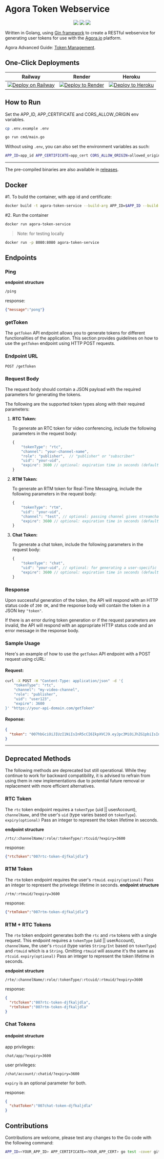 # Agora Token Webservice

<p align="center">
  <img src="https://github.com/AgoraIO-Community/agora-token-service/workflows/Go/badge.svg?branch=main">
  <img src="https://github.com/AgoraIO-Community/agora-token-service/actions/workflows/dockerimage.yml/badge.svg?branch=main">
  <a href="https://github.com/AgoraIO-Community/agora-token-service/releases/latest"><img src="https://github.com/AgoraIO-Community/agora-token-service/actions/workflows/release.yml/badge.svg?release=latest"></a>
</p>

Written in Golang, using [Gin framework](https://github.com/gin-gonic/gin) to create a RESTful webservice for generating user tokens for use with the [Agora.io](https://www.agora.io) platform. 

Agora Advanced Guide: [Token Management](https://docs.agora.io/en/video-calling/develop/authentication-workflow).

## One-Click Deployments

| Railway | Render | Heroku |
|:-:|:-:|:-:|
| [![Deploy on Railway](https://railway.app/button.svg)](https://railway.app/template/NKYzQA?referralCode=waRWUT) | [![Deploy to Render](https://render.com/images/deploy-to-render-button.svg)](https://render.com/deploy?repo=https://github.com/AgoraIO-Community/agora-token-service) | [![Deploy to Heroku](https://www.herokucdn.com/deploy/button.svg)](https://www.heroku.com/deploy/?template=https://github.com/AgoraIO-Community/agora-token-service) |

## How to Run ##

Set the APP_ID, APP_CERTIFICATE and CORS_ALLOW_ORIGIN env variables.

```bash
cp .env.example .env
```

```bash
go run cmd/main.go
```

Without using `.env`, you can also set the environment variables as such:

```bash
APP_ID=app_id APP_CERTIFICATE=app_cert CORS_ALLOW_ORIGIN=allowed_origins go run cmd/main.go
```

---

The pre-compiled binaries are also available in [releases](https://github.com/AgoraIO-Community/agora-token-service/releases).

## Docker ##

#1. To build the container, with app id and certificate: 

```bash
docker build -t agora-token-service --build-arg APP_ID=$APP_ID --build-arg APP_CERTIFICATE=$APP_CERTIFICATE --build-arg CORS_ALLOW_ORIGIN=$ALLOWED_ORIGINS .
```

#2. Run the container 

```bash
docker run agora-token-service
```
> Note: for testing locally
```bash
docker run -p 8080:8080 agora-token-service
```

## Endpoints ##

### Ping ###
**endpoint structure**
```bash
/ping
```
response:
``` json
{"message":"pong"} 
```

### getToken ###

The `getToken` API endpoint allows you to generate tokens for different functionalities of the application. This section provides guidelines on how to use the `getToken` endpoint using HTTP POST requests.

### Endpoint URL

```
POST /getToken
```

### Request Body

The request body should contain a JSON payload with the required parameters for generating the tokens.

The following are the supported token types along with their required parameters:

1. **RTC Token:**

   To generate an RTC token for video conferencing, include the following parameters in the request body:

   ```js
   {
       "tokenType": "rtc",
       "channel": "your-channel-name",
       "role": "publisher",  // "publisher" or "subscriber"
       "uid": "your-uid",
       "expire": 3600 // optional: expiration time in seconds (default: 3600)
   }
   ```

2. **RTM Token:**

   To generate an RTM token for Real-Time Messaging, include the following parameters in the request body:

   ```js
   {
       "tokenType": "rtm",
       "uid": "your-uid",
       "channel": "test", // optional: passing channel gives streamchannel. wildcard "*" is an option.
       "expire": 3600 // optional: expiration time in seconds (default: 3600)
   }
   ```

3. **Chat Token:**

   To generate a chat token, include the following parameters in the request body:

   ```js
   {
       "tokenType": "chat",
       "uid": "your-uid", // optional: for generating a user-specific chat token
       "expire": 3600 // optional: expiration time in seconds (default: 3600)
   }
   ```

### Response

Upon successful generation of the token, the API will respond with an HTTP status code of `200 OK`, and the response body will contain the token in a JSON key `"token"`.

If there is an error during token generation or if the request parameters are invalid, the API will respond with an appropriate HTTP status code and an error message in the response body.

### Sample Usage

Here's an example of how to use the `getToken` API endpoint with a POST request using cURL:

#### Request:

```bash
curl -X POST -H "Content-Type: application/json" -d '{
    "tokenType": "rtc",
    "channel": "my-video-channel",
    "role": "publisher",
    "uid": "user123",
    "expire": 3600
}' "https://your-api-domain.com/getToken"
```

#### Reponse:

```json
{
  "token": "007hbGciOiJIUzI1NiIsInR5cCI6IkpXVCJ9.eyJpc3MiOiJhZG1pbiIsInN1YiI6InVzZXIxMjMiLCJpYXQiOjE2MzEwNTU4NzIsImV4cCI6MTYzMTA1OTQ3Mn0.3eJ-RGwIl2ANFbdv4SeHtWzGiv6PpC3i0UqXlHfsqEw"
}
```

---

## Deprecated Methods
The following methods are deprecated but still operational. While they continue to work for backward compatibility, it is advised to refrain from using them in new implementations due to potential future removal or replacement with more efficient alternatives.


### RTC Token ###
The `rtc` token endpoint requires a `tokenType` (uid || userAccount), `channelName`, and the user's `uid` (type varies based on `tokenType`). 
`expiry(optional)` Pass an integer to represent the token lifetime in seconds.

**endpoint structure** 
```
/rtc/:channelName/:role/:tokenType/:rtcuid/?expiry=3600
```

response:
``` json
{"rtcToken":"007rtc-token-djfkaljdla"} 
```

### RTM Token ###

The `rtm` token endpoint requires the user's `rtmuid`. 
`expiry(optional)` Pass an integer to represent the privelege lifetime in seconds.
**endpoint structure** 
```
/rtm/:rtmuid/?expiry=3600
```

response:
``` json
{"rtmToken":"007rtm-token-djfkaljdla"} 
```

### RTM + RTC Tokens ###
The `rte` token endpoint generates both the `rtc` and `rtm` tokens with a single request. This endpoint requires a `tokenType` (uid || userAccount), `channelName`, the user's `rtcuid` (type varies `String/Int` based on `tokenType`) and `rtmuid` which is a `String`. Omitting `rtmuid` will assume it's the same as `rtcuid`.
`expiry(optional)` Pass an integer to represent the token lifetime in seconds.

**endpoint structure** 
```
/rte/:channelName/:role/:tokenType/:rtcuid/:rtmuid/?expiry=3600
```

response:
``` json
{
  "rtcToken":"007rtc-token-djfkaljdla",
  "rtmToken":"007rtm-token-djfkaljdla" 
} 
```

### Chat Tokens ###

#### endpoint structure ####

app privileges:
```
chat/app/?expiry=3600
```

user privileges:
```
/chat/account/:chatid/?expiry=3600
```

`expiry` is an optional parameter for both.

response:
``` json
{
  "chatToken":"007chat-token-djfkaljdla"
} 
```

## Contributions

Contributions are welcome, please test any changes to the Go code with the following command:

```sh
APP_ID=<YOUR_APP_ID> APP_CERTIFICATE=<YOUR_APP_CERT> go test -cover github.com/AgoraIO-Community/agora-token-service/service
```
